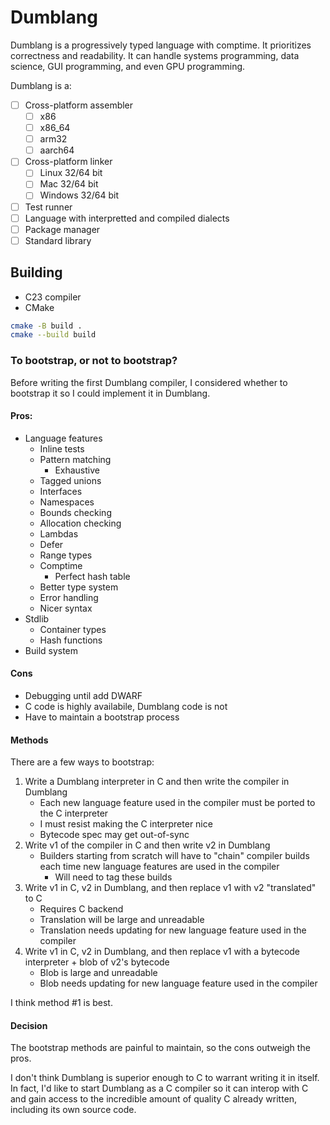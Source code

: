 # Dumblang

Dumblang is a progressively typed language with comptime. It prioritizes
correctness and readability. It can handle systems programming, data science,
GUI programming, and even GPU programming.

Dumblang is a:
- [ ] Cross-platform assembler
    - [ ] x86
    - [ ] x86_64
    - [ ] arm32
    - [ ] aarch64
- [ ] Cross-platform linker 
    - [ ] Linux 32/64 bit
    - [ ] Mac 32/64 bit
    - [ ] Windows 32/64 bit
- [ ] Test runner
- [ ] Language with interpretted and compiled dialects
- [ ] Package manager
- [ ] Standard library

## Building

- C23 compiler
- CMake

```sh
cmake -B build .
cmake --build build
```

### To bootstrap, or not to bootstrap?

Before writing the first Dumblang compiler, I considered whether to bootstrap
it so I could implement it in Dumblang.

#### Pros:
- Language features
    - Inline tests
    - Pattern matching
        - Exhaustive
    - Tagged unions
    - Interfaces
    - Namespaces
    - Bounds checking
    - Allocation checking
    - Lambdas
    - Defer
    - Range types
    - Comptime
        - Perfect hash table
    - Better type system
    - Error handling
    - Nicer syntax
- Stdlib
    - Container types
    - Hash functions
- Build system

#### Cons
- Debugging until add DWARF
- C code is highly availabile, Dumblang code is not
- Have to maintain a bootstrap process

#### Methods

There are a few ways to bootstrap:

1. Write a Dumblang interpreter in C and then write the compiler in Dumblang
    - Each new language feature used in the compiler must be ported to the C
    interpreter
    - I must resist making the C interpreter nice
    - Bytecode spec may get out-of-sync
2. Write v1 of the compiler in C and then write v2 in Dumblang
    - Builders starting from scratch will have to "chain" compiler builds each
    time new language features are used in the compiler
        - Will need to tag these builds
3. Write v1 in C, v2 in Dumblang, and then replace v1 with v2 "translated" to C
    - Requires C backend
    - Translation will be large and unreadable
    - Translation needs updating for new language feature used in the compiler
4. Write v1 in C, v2 in Dumblang, and then replace v1 with a bytecode
interpreter + blob of v2's bytecode
    - Blob is large and unreadable
    - Blob needs updating for new language feature used in the compiler

I think method #1 is best.

#### Decision

The bootstrap methods are painful to maintain, so the cons outweigh the pros.

I don't think Dumblang is superior enough to C to warrant writing it in itself.
In fact, I'd like to start Dumblang as a C compiler so it can interop with C
and gain access to the incredible amount of quality C already written,
including its own source code.
